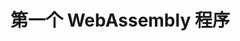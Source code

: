 <script setup>
import WebAssemblyEx1 from '../../scripts/others/WebAssemblyExample1.vue'
</script>

# 第一个 WebAssembly 程序

<WebAssemblyEx1/>
